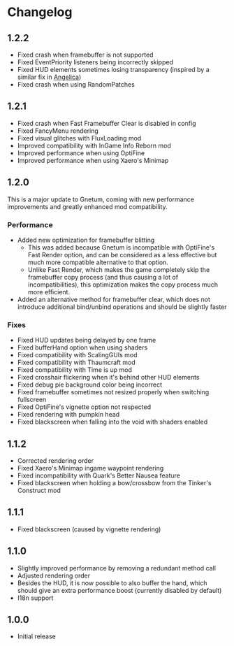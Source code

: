 # Changelog

## 1.2.2

- Fixed crash when framebuffer is not supported
- Fixed EventPriority listeners being incorrectly skipped
- Fixed HUD elements sometimes losing transparency (inspired by a similar fix in [Angelica](https://github.com/GTNewHorizons/Angelica/pull/232))
- Fixed crash when using RandomPatches

## 1.2.1

- Fixed crash when Fast Framebuffer Clear is disabled in config
- Fixed FancyMenu rendering
- Fixed visual glitches with FluxLoading mod
- Improved compatibility with InGame Info Reborn mod
- Improved performance when using OptiFine
- Improved performance when using Xaero's Minimap

## 1.2.0

This is a major update to Gnetum, coming with new performance improvements and greatly enhanced mod compatibility.

### Performance

- Added new optimization for framebuffer blitting
  - This was added because Gnetum is incompatible with OptiFine's Fast Render option, and can be considered as a less effective but much more compatible alternative to that option.
  - Unlike Fast Render, which makes the game completely skip the framebuffer copy process (and thus causing a lot of incompatibilities), this optimization makes the copy process much more efficient.
- Added an alternative method for framebuffer clear, which does not introduce additional bind/unbind operations and should be slightly faster

### Fixes

- Fixed HUD updates being delayed by one frame
- Fixed bufferHand option when using shaders
- Fixed compatibility with ScalingGUIs mod
- Fixed compatibility with Thaumcraft mod
- Fixed compatibility with Time is up mod
- Fixed crosshair flickering when it's behind other HUD elements
- Fixed debug pie background color being incorrect
- Fixed framebuffer sometimes not resized properly when switching fullscreen
- Fixed OptiFine's vignette option not respected
- Fixed rendering with pumpkin head
- Fixed blackscreen when falling into the void with shaders enabled

## 1.1.2

- Corrected rendering order
- Fixed Xaero's Minimap ingame waypoint rendering
- Fixed incompatibility with Quark's Better Nausea feature
- Fixed blackscreen when holding a bow/crossbow from the Tinker's Construct mod

## 1.1.1

- Fixed blackscreen (caused by vignette rendering)

## 1.1.0

- Slightly improved performance by removing a redundant method call
- Adjusted rendering order
- Besides the HUD, it is now possible to also buffer the hand, which should give an extra performance boost (currently disabled by default)
- I18n support

## 1.0.0

- Initial release
